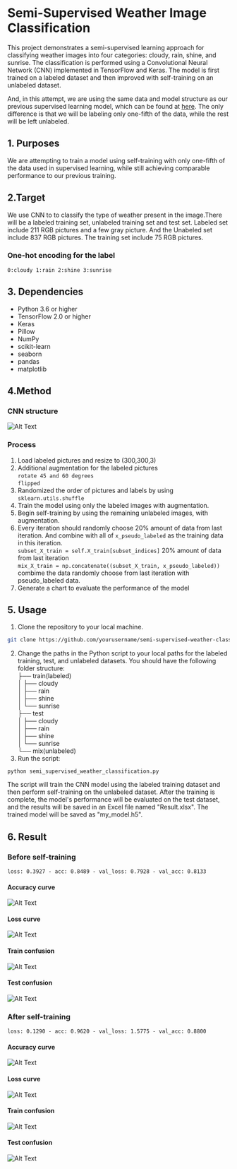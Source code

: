 # Semi-Supervised Weather Image Classification

This project demonstrates a semi-supervised learning approach for classifying weather images into four categories: cloudy, rain, shine, and sunrise. The classification is performed using a Convolutional Neural Network (CNN) implemented in TensorFlow and Keras. The model is first trained on a labeled dataset and then improved with self-training on an unlabeled dataset.

And, in this attempt, we are using the same data and model structure as our previous supervised learning model, which can be found at [here](https://github.com/Potassium-chromate/CNN-for-recognizer-weather). The only difference is that we will be labeling only one-fifth of the data, while the rest will be left unlabeled.

## 1. Purposes
We are attempting to train a model using self-training with only one-fifth of the data used in supervised learning, while still achieving comparable performance to our previous training.

## 2.Target
We use CNN to to classify the type of weather present in the image.There will be a labeled training set, unlabeled training set and test set. Labeled set include 211 RGB pictures and a few gray picture. And the Unabeled set include 837 RGB pictures. The training set include 75 RGB pictures.
### One-hot encoding for the label  
`0:cloudy
1:rain
2:shine
3:sunrise`

## 3. Dependencies

- Python 3.6 or higher
- TensorFlow 2.0 or higher
- Keras
- Pillow
- NumPy
- scikit-learn
- seaborn
- pandas
- matplotlib

## 4.Method
### CNN structure
![Alt Text](https://github.com/Potassium-chromate/CNN-for-recognizer-weather/blob/main/Picture/Model%20structure.png)

### Process
1. Load labeled pictures and resize to (300,300,3)
2. Additional augmentation for the labeled pictures  
   `rotate 45 and 60 degrees`  
   `flipped`
3. Randomized the order of pictures and labels by using `sklearn.utils.shuffle`
4. Train the model using only the labeled images with augmentation.  
5. Begin self-training by using the remaining unlabeled images, with augmentation.
6. Every iteration should randomly choose 20% amount of data from last iteration. And combine with all of `x_pseudo_labeled` as the training data in this iteration.  
`subset_X_train = self.X_train[subset_indices]` 20% amount of data from last iteration  
`mix_X_train = np.concatenate((subset_X_train, x_pseudo_labeled))` combime the data randomly choose from last iteration with pseudo_labeled data.  
7. Generate a chart to evaluate the performance of the model  

## 5. Usage

1. Clone the repository to your local machine.

```bash
git clone https://github.com/yourusername/semi-supervised-weather-classification.git  
```
2. Change the paths in the Python script to your local paths for the labeled training, test, and unlabeled datasets. You should have the following folder structure:  
├── train(labeled)  
│   ├── cloudy  
│   ├── rain  
│   ├── shine  
│   └── sunrise  
├── test  
│   ├── cloudy  
│   ├── rain  
│   ├── shine  
│   └── sunrise  
└── mix(unlabeled)    
3. Run the script:
```
python semi_supervised_weather_classification.py
```
The script will train the CNN model using the labeled training dataset and then perform self-training on the unlabeled dataset. After the training is complete, the model's performance will be evaluated on the test dataset, and the results will be saved in an Excel file named "Result.xlsx". The trained model will be saved as "my_model.h5".

## 6. Result
### Before self-training  
`loss: 0.3927 - acc: 0.8489 - val_loss: 0.7928 - val_acc: 0.8133`
#### Accuracy curve
![Alt Text](https://github.com/Potassium-chromate/Semi-Supervised-Weather-Image-Classification/blob/main/picture/before%20self_training/accuracy.png)
#### Loss curve
![Alt Text](https://github.com/Potassium-chromate/Semi-Supervised-Weather-Image-Classification/blob/main/picture/before%20self_training/loss.png)
#### Train confusion
![Alt Text](https://github.com/Potassium-chromate/Semi-Supervised-Weather-Image-Classification/blob/main/picture/before%20self_training/Train%20Confusion%20Matrix.png)
#### Test confusion
![Alt Text](https://github.com/Potassium-chromate/Semi-Supervised-Weather-Image-Classification/blob/main/picture/before%20self_training/Test%20Confusion%20Matrix.png)  

### After self-training  
`loss: 0.1290 - acc: 0.9620 - val_loss: 1.5775 - val_acc: 0.8800`  
#### Accuracy curve
![Alt Text](https://github.com/Potassium-chromate/Semi-Supervised-Weather-Image-Classification/blob/main/picture/after%20self_training/accuracy.png)
#### Loss curve
![Alt Text](https://github.com/Potassium-chromate/Semi-Supervised-Weather-Image-Classification/blob/main/picture/after%20self_training/loss.png)
#### Train confusion
![Alt Text](https://github.com/Potassium-chromate/Semi-Supervised-Weather-Image-Classification/blob/main/picture/after%20self_training/Train%20Confusion%20Matrix.png)
#### Test confusion
![Alt Text](https://github.com/Potassium-chromate/Semi-Supervised-Weather-Image-Classification/blob/main/picture/after%20self_training/Test%20Confusion%20Matrix.png)
